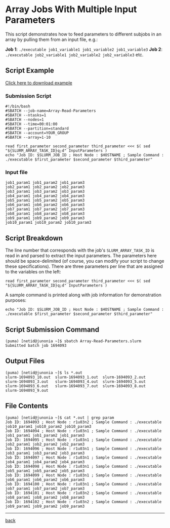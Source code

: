 # Array Jobs With Multiple Input Parameters
This script demonstrates how to feed parameters to different subjobs in an array by pulling them from an input file, e.g.:

**Job 1**: ```./executable job1_variable1 job1_variable2 job1_variable3```
**Job 2**: ```./executable job2_variable1 job2_variable2 job2_variable3```
etc.

## Script Example
[Click here to download example](Array-Read-Parameters.tar.gz)

### Submission Script
```
#!/bin/bash
#SBATCH --job-name=Array-Read-Parameters
#SBATCH --ntasks=1
#SBATCH --nodes=1             
#SBATCH --time=00:01:00   
#SBATCH --partition=standard
#SBATCH --account=YOUR_GROUP
#SBATCH --array=1-10

read first_parameter second_parameter third_parameter <<< $( sed "${SLURM_ARRAY_TASK_ID}q;d" InputParameters )
echo "Job ID: $SLURM_JOB_ID ; Host Node : $HOSTNAME ; Sample Command : ./executable $first_parameter $second_parameter $third_parameter"
```

### Input file
```
job1_param1 job1_param2 job1_param3
job2_param1 job2_param2 job2_param3
job3_param1 job3_param2 job3_param3
job4_param1 job4_param2 job4_param3
job5_param1 job5_param2 job5_param3
job6_param1 job6_param2 job6_param3
job7_param1 job7_param2 job7_param3
job8_param1 job8_param2 job8_param3
job9_param1 job9_param2 job9_param3
job10_param1 job10_param2 job10_param3
```

## Script Breakdown
The line number that corresponds with the job's ```SLURM_ARRAY_TASK_ID``` is read in and parsed to extract the input parameters. The parameters here should be space-delimited (of course, you can modify your script to change these specifications). There are three parameters per line that are assigned to the variables on the left:
```
read first_parameter second_parameter third_parameter <<< $( sed "${SLURM_ARRAY_TASK_ID}q;d" InputParameters )
```

A sample command is printed along with job information for demonstration purposes:
```
echo "Job ID: $SLURM_JOB_ID ; Host Node : $HOSTNAME ; Sample Command : ./executable $first_parameter $second_parameter $third_parameter"
```

## Script Submission Command
```
(puma) [netid@junonia ~]$ sbatch Array-Read-Parameters.slurm 
Submitted batch job 1694093
```
## Output Files
```
(puma) [netid@junonia ~]$ ls *.out
slurm-1694093_10.out  slurm-1694093_1.out  slurm-1694093_2.out
slurm-1694093_3.out   slurm-1694093_4.out  slurm-1694093_5.out
slurm-1694093_6.out   slurm-1694093_7.out  slurm-1694093_8.out
slurm-1694093_9.out
```
## File Contents
```
(puma) [netid@junonia ~]$ cat *.out | grep param
Job ID: 1694093 ; Host Node : r1u03n2 ; Sample Command : ./executable job10_param1 job10_param2 job10_param3
Job ID: 1694094 ; Host Node : r1u03n1 ; Sample Command : ./executable job1_param1 job1_param2 job1_param3
Job ID: 1694095 ; Host Node : r1u03n1 ; Sample Command : ./executable job2_param1 job2_param2 job2_param3
Job ID: 1694096 ; Host Node : r1u03n1 ; Sample Command : ./executable job3_param1 job3_param2 job3_param3
Job ID: 1694097 ; Host Node : r1u03n1 ; Sample Command : ./executable job4_param1 job4_param2 job4_param3
Job ID: 1694098 ; Host Node : r1u03n1 ; Sample Command : ./executable job5_param1 job5_param2 job5_param3
Job ID: 1694099 ; Host Node : r1u03n1 ; Sample Command : ./executable job6_param1 job6_param2 job6_param3
Job ID: 1694100 ; Host Node : r1u03n1 ; Sample Command : ./executable job7_param1 job7_param2 job7_param3
Job ID: 1694101 ; Host Node : r1u03n2 ; Sample Command : ./executable job8_param1 job8_param2 job8_param3
Job ID: 1694102 ; Host Node : r1u03n2 ; Sample Command : ./executable job9_param1 job9_param2 job9_param3
```

*****
[back](../)
